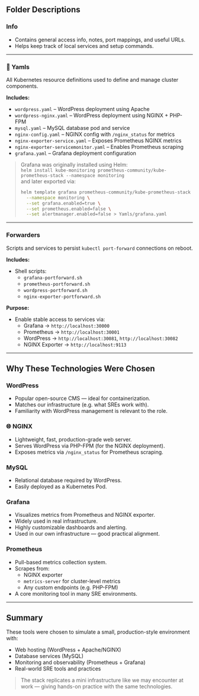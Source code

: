 ## Folder Descriptions

### Info
- Contains general access info, notes, port mappings, and useful URLs.
- Helps keep track of local services and setup commands.

---

### 📂 Yamls

All Kubernetes resource definitions used to define and manage cluster components.

**Includes:**
- `wordpress.yaml` – WordPress deployment using Apache
- `wordpress-nginx.yaml` – WordPress deployment using NGINX + PHP-FPM
- `mysql.yaml` – MySQL database pod and service
- `nginx-config.yaml` – NGINX config with `/nginx_status` for metrics
- `nginx-exporter-service.yaml` – Exposes Prometheus NGINX metrics
- `nginx-exporter-servicemonitor.yaml` – Enables Prometheus scraping
- `grafana.yaml` – Grafana deployment configuration

> Grafana was originally installed using Helm:  
> `helm install kube-monitoring prometheus-community/kube-prometheus-stack --namespace monitoring`  
> and later exported via:
> ```bash
> helm template grafana prometheus-community/kube-prometheus-stack \
>   --namespace monitoring \
>   --set grafana.enabled=true \
>   --set prometheus.enabled=false \
>   --set alertmanager.enabled=false > Yamls/grafana.yaml
> ```

---

### Forwarders

Scripts and services to persist `kubectl port-forward` connections on reboot.

**Includes:**
- Shell scripts:
  - `grafana-portforward.sh`
  - `prometheus-portforward.sh`
  - `wordpress-portforward.sh`
  - `nginx-exporter-portforward.sh`

**Purpose:**
- Enable stable access to services via:
  - Grafana → `http://localhost:30000`
  - Prometheus → `http://localhost:30001`
  - WordPress → `http://localhost:30081`, `http://localhost:30082`
  - NGINX Exporter → `http://localhost:9113`

---

## Why These Technologies Were Chosen

### WordPress
- Popular open-source CMS — ideal for containerization.
- Matches our infrastructure (e.g. what SREs work with).
- Familiarity with WordPress management is relevant to the role.

### 🌐 NGINX
- Lightweight, fast, production-grade web server.
- Serves WordPress via PHP-FPM (for the NGINX deployment).
- Exposes metrics via `/nginx_status` for Prometheus scraping.

### MySQL
- Relational database required by WordPress.
- Easily deployed as a Kubernetes Pod.

### Grafana
- Visualizes metrics from Prometheus and NGINX exporter.
- Widely used in real infrastructure.
- Highly customizable dashboards and alerting.
- Used in our own infrastructure — good practical alignment.

### Prometheus
- Pull-based metrics collection system.
- Scrapes from:
  - NGINX exporter
  - `metrics-server` for cluster-level metrics
  - Any custom endpoints (e.g. PHP-FPM)
- A core monitoring tool in many SRE environments.

---

## Summary

These tools were chosen to simulate a small, production-style environment with:
- Web hosting (WordPress + Apache/NGINX)
- Database services (MySQL)
- Monitoring and observability (Prometheus + Grafana)
- Real-world SRE tools and practices

> The stack replicates a mini infrastructure like we may encounter at work — giving hands-on practice with the same technologies.
